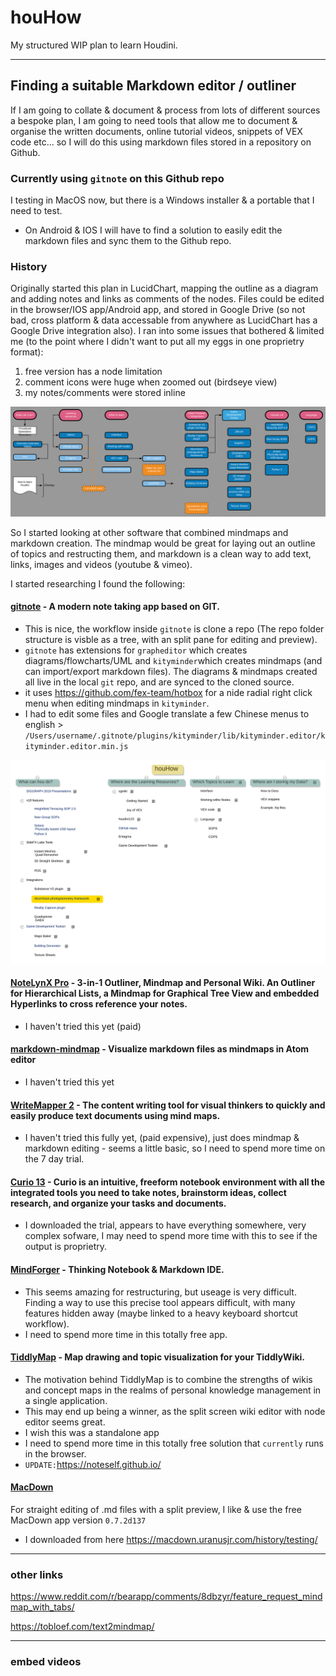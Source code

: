 # houHow
My structured WIP plan to learn Houdini.


---
## Finding a suitable Markdown editor / outliner
If I am going to collate & document & process from lots of different sources a bespoke plan, I am going to need tools that allow me to document & organise the written documents, online tutorial videos, snippets of VEX code etc... so I will do this using markdown files stored in a repository on Github.

### Currently using `gitnote` on this Github repo
I testing in MacOS now, but there is a Windows installer & a portable that I need to test.
- On Android & IOS I will have to find a solution to easily edit the markdown files and sync  them to the Github repo.

### History
Originally started this plan in LucidChart, mapping the outline as a diagram and adding notes and links as comments of the nodes.  Files could be edited in the browser/IOS app/Android app, and stored in Google Drive (so not bad, cross platform & data accessable from anywhere as LucidChart has a Google Drive integration also). I ran into some issues that bothered & limited me (to the point where I didn't want to put all my eggs in one proprietry format):

1. free version has a node limitation
2. comment icons were huge when zoomed out (birdseye view)
3. my notes/comments were stored inline

![title](.local/static/2019/10/3/Houdini18_plan_lucidChart.1573042987114.svg)

So I started looking at other software that combined mindmaps and markdown creation.  The mindmap would be great for laying out an outline of topics and restructing them, and markdown is a clean way to add text, links, images and videos (youtube & vimeo).

I started researching I found the following:

#### [gitnote](https://github.com/zhaopengme/gitnote) - A modern note taking app based on GIT.
- This is nice, the workflow inside `gitnote` is clone a repo (The repo folder structure is visble as a tree, with an split pane for editing and preview).
- `gitnote` has extensions for `grapheditor` which creates diagrams/flowcharts/UML and `kityminder`which creates mindmaps (and can import/export markdown files).  The diagrams & mindmaps created all live in the local `git` repo, and are synced to the cloned source.
- it uses <https://github.com/fex-team/hotbox> for a nide radial right click menu when editing mindmaps in `kityminder`.
- I had to edit some files and Google translate a few Chinese menus to english > `/Users/username/.gitnote/plugins/kityminder/lib/kityminder.editor/kityminder.editor.min.js`

![title](.local/static/2019/10/3/houHow.1573043170132.svg)


#### [NoteLynX Pro](https://play.google.com/store/apps/details?id=com.astrodean.notelynxpro&hl=en_GB) - 3-in-1 Outliner, Mindmap and Personal Wiki. An Outliner for Hierarchical Lists, a Mindmap for Graphical Tree View and embedded Hyperlinks to cross reference your notes.
- I haven't tried this yet (paid)

#### [markdown-mindmap](https://atom.io/packages/markdown-mindmap) - Visualize markdown files as mindmaps in Atom editor
- I haven't tried this yet

#### [WriteMapper 2](https://writemapper.com/) - The content writing tool for visual thinkers to quickly and easily produce text documents using mind maps.
- I haven't tried this fully yet, (paid expensive), just does mindmap & markdown editing - seems a little basic, so I need to spend more time on the 7 day trial.

#### [Curio 13](https://www.zengobi.com/curio/) - Curio is an intuitive, freeform notebook environment with all the integrated tools you need to take notes, brainstorm ideas, collect research, and organize your tasks and documents.
- I downloaded the trial, appears to have everything somewhere, very complex sofware, I may need to spend more time with this to see if the output is proprietry.

#### [MindForger](https://www.mindforger.com/) - Thinking Notebook & Markdown IDE.
- This seems amazing for restructuring, but useage is very difficult. Finding a way to use this precise tool appears difficult, with many features hidden away (maybe linked to a heavy keyboard shortcut workflow).
- I need to spend more time in this totally free app.

#### [TiddlyMap](http://tiddlymap.org/) - Map drawing and topic visualization for your TiddlyWiki.
- The motivation behind TiddlyMap is to combine the strengths of wikis and concept maps in the realms of personal knowledge management in a single application.
- This may end up being a winner, as the split screen wiki editor with node editor seems great.
- I wish this was a standalone app
- I need to spend more time in this totally free solution that `currently` runs in the browser.
- `UPDATE:`<https://noteself.github.io/>

#### [MacDown](https://macdown.uranusjr.com/history/testing/)
For straight editing of .md files with a split preview, I like & use the free MacDown app version `0.7.2d137`
- I downloaded from here <https://macdown.uranusjr.com/history/testing/>


---
### other links
https://www.reddit.com/r/bearapp/comments/8dbzyr/feature_request_mindmap_with_tabs/

https://tobloef.com/text2mindmap/



---
### embed videos

